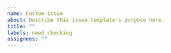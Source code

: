 ```yaml
---
name: Custom issue
about: Describe this issue template's purpose here.
title: ""
labels: need checking
assignees: ""
---
```


